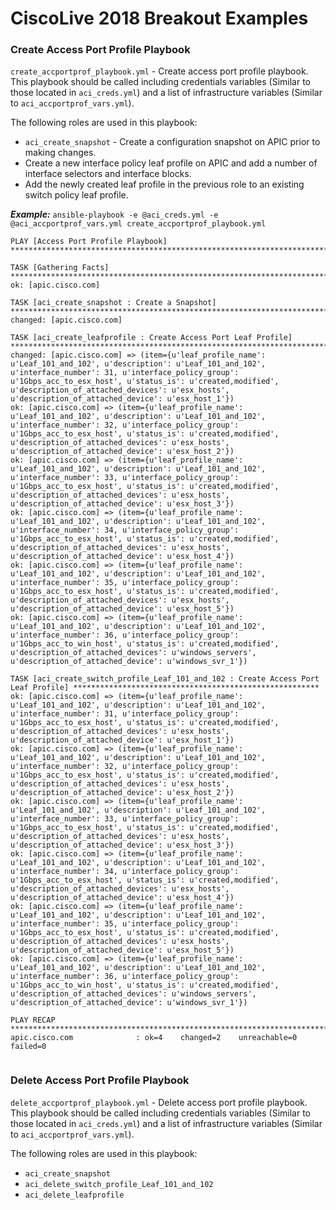 # CiscoLive 2018 Breakout Examples

### Create Access Port Profile Playbook
```create_accportprof_playbook.yml``` - Create access port profile playbook. This playbook should be called including credentials variables (Similar to those located in ```aci_creds.yml```) and a list of infrastructure variables (Similar to ```aci_accportprof_vars.yml```).

The following roles are used in this playbook:
* ```aci_create_snapshot``` - Create a configuration snapshot on APIC prior to making changes.
* Create a new interface policy leaf profile on APIC and add a number of interface selectors and interface blocks.
* Add the newly created leaf profile in the previous role to an existing switch policy leaf profile.

**_Example:_** ```ansible-playbook -e @aci_creds.yml -e @aci_accportprof_vars.yml create_accportprof_playbook.yml```

```
PLAY [Access Port Profile Playbook] *******************************************************************************************************

TASK [Gathering Facts] ********************************************************************************************************************
ok: [apic.cisco.com]

TASK [aci_create_snapshot : Create a Snapshot] ********************************************************************************************
changed: [apic.cisco.com]

TASK [aci_create_leafprofile : Create Access Port Leaf Profile] ***************************************************************************
changed: [apic.cisco.com] => (item={u'leaf_profile_name': u'Leaf_101_and_102', u'description': u'Leaf_101_and_102', u'interface_number': 31, u'interface_policy_group': u'1Gbps_acc_to_esx_host', u'status_is': u'created,modified', u'description_of_attached_devices': u'esx_hosts', u'description_of_attached_device': u'esx_host_1'})
ok: [apic.cisco.com] => (item={u'leaf_profile_name': u'Leaf_101_and_102', u'description': u'Leaf_101_and_102', u'interface_number': 32, u'interface_policy_group': u'1Gbps_acc_to_esx_host', u'status_is': u'created,modified', u'description_of_attached_devices': u'esx_hosts', u'description_of_attached_device': u'esx_host_2'})
ok: [apic.cisco.com] => (item={u'leaf_profile_name': u'Leaf_101_and_102', u'description': u'Leaf_101_and_102', u'interface_number': 33, u'interface_policy_group': u'1Gbps_acc_to_esx_host', u'status_is': u'created,modified', u'description_of_attached_devices': u'esx_hosts', u'description_of_attached_device': u'esx_host_3'})
ok: [apic.cisco.com] => (item={u'leaf_profile_name': u'Leaf_101_and_102', u'description': u'Leaf_101_and_102', u'interface_number': 34, u'interface_policy_group': u'1Gbps_acc_to_esx_host', u'status_is': u'created,modified', u'description_of_attached_devices': u'esx_hosts', u'description_of_attached_device': u'esx_host_4'})
ok: [apic.cisco.com] => (item={u'leaf_profile_name': u'Leaf_101_and_102', u'description': u'Leaf_101_and_102', u'interface_number': 35, u'interface_policy_group': u'1Gbps_acc_to_esx_host', u'status_is': u'created,modified', u'description_of_attached_devices': u'esx_hosts', u'description_of_attached_device': u'esx_host_5'})
ok: [apic.cisco.com] => (item={u'leaf_profile_name': u'Leaf_101_and_102', u'description': u'Leaf_101_and_102', u'interface_number': 36, u'interface_policy_group': u'1Gbps_acc_to_win_host', u'status_is': u'created,modified', u'description_of_attached_devices': u'windows_servers', u'description_of_attached_device': u'windows_svr_1'})

TASK [aci_create_switch_profile_Leaf_101_and_102 : Create Access Port Leaf Profile] *******************************************************
ok: [apic.cisco.com] => (item={u'leaf_profile_name': u'Leaf_101_and_102', u'description': u'Leaf_101_and_102', u'interface_number': 31, u'interface_policy_group': u'1Gbps_acc_to_esx_host', u'status_is': u'created,modified', u'description_of_attached_devices': u'esx_hosts', u'description_of_attached_device': u'esx_host_1'})
ok: [apic.cisco.com] => (item={u'leaf_profile_name': u'Leaf_101_and_102', u'description': u'Leaf_101_and_102', u'interface_number': 32, u'interface_policy_group': u'1Gbps_acc_to_esx_host', u'status_is': u'created,modified', u'description_of_attached_devices': u'esx_hosts', u'description_of_attached_device': u'esx_host_2'})
ok: [apic.cisco.com] => (item={u'leaf_profile_name': u'Leaf_101_and_102', u'description': u'Leaf_101_and_102', u'interface_number': 33, u'interface_policy_group': u'1Gbps_acc_to_esx_host', u'status_is': u'created,modified', u'description_of_attached_devices': u'esx_hosts', u'description_of_attached_device': u'esx_host_3'})
ok: [apic.cisco.com] => (item={u'leaf_profile_name': u'Leaf_101_and_102', u'description': u'Leaf_101_and_102', u'interface_number': 34, u'interface_policy_group': u'1Gbps_acc_to_esx_host', u'status_is': u'created,modified', u'description_of_attached_devices': u'esx_hosts', u'description_of_attached_device': u'esx_host_4'})
ok: [apic.cisco.com] => (item={u'leaf_profile_name': u'Leaf_101_and_102', u'description': u'Leaf_101_and_102', u'interface_number': 35, u'interface_policy_group': u'1Gbps_acc_to_esx_host', u'status_is': u'created,modified', u'description_of_attached_devices': u'esx_hosts', u'description_of_attached_device': u'esx_host_5'})
ok: [apic.cisco.com] => (item={u'leaf_profile_name': u'Leaf_101_and_102', u'description': u'Leaf_101_and_102', u'interface_number': 36, u'interface_policy_group': u'1Gbps_acc_to_win_host', u'status_is': u'created,modified', u'description_of_attached_devices': u'windows_servers', u'description_of_attached_device': u'windows_svr_1'})

PLAY RECAP ********************************************************************************************************************************
apic.cisco.com              : ok=4    changed=2    unreachable=0    failed=0


```


### Delete Access Port Profile Playbook
```delete_accportprof_playbook.yml``` - Delete access port profile playbook. This playbook should be called including credentials variables (Similar to those located in ```aci_creds.yml```) and a list of infrastructure variables (Similar to ```aci_accportprof_vars.yml```).

The following roles are used in this playbook:
* ```aci_create_snapshot```
* ```aci_delete_switch_profile_Leaf_101_and_102```
* ```aci_delete_leafprofile```
